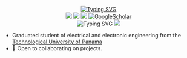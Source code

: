 <p align="center">
<a href="https://github.com/Yugen02">
  
  <img src="https://readme-typing-svg.demolab.com?font=Fira+Code&duration=1500&pause=500&color=2EF7D7&center=true&multiline=true&width=600&height=100&lines=Efrain+Quintero;Electrical+and+Electronic+Engineer;AI+%7C+Machine+Learning+%7C+Data+Analysis" alt="Typing SVG" />
  
</a>
<br/>
<!--- RESUMEN --->
<a href="">
    <img src="https://img.shields.io/badge/PDF-CV-red?style=flat-square&logo=adobe">
</a>  
  
<!--- LINKEDIN --->
<a href="https://www.linkedin.com/in/efraín-quintero-865b29258/">
    <img src="https://img.shields.io/badge/-Linkedin-blue?style=flat-square&logo=linkedin">
</a>
  
<!--- MAIL CONTACT --->
<a href="mailto:efrain.quintero.g@gmail.com">
    <img src="https://img.shields.io/badge/-Email-red?style=flat-square&logo=gmail&logoColor=white">
</a>

<!--- SCHOLAR --->
<a href='https://scholar.google.com/citations?hl=es&user=cv8v9MkAAAAJ&view_op=list_works&sortby=title' target="_blank">
    <img alt='GoogleScholar' src='https://img.shields.io/badge/Scholar-100000?style=flat&logo=GoogleScholar&logoColor=white&&color=0181FF'>
</a>
 
<br/>
<img src="https://streak-stats.demolab.com?user=Yugen02&theme=dark&hide_border=true" alt="Typing SVG" />
<a href="https://github.com/Yugen02">
    <img src="https://github-stats-alpha.vercel.app/api?username=yugen02&cc=22272e&tc=37BCF6&ic=fff&bc=0000">
</a>
<br/>

</p>

* Graduated student of electrical and electronic engineering from the [Technological University of Panama](https://utp.ac.pa)
* 🦾 Open to collaborating on projects.



 
